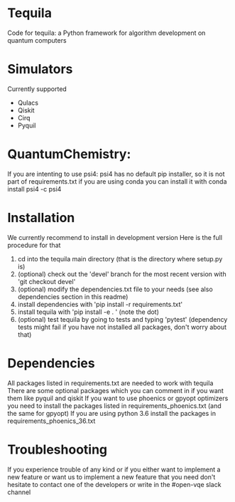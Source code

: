 # Tequila
Code for tequila: a Python framework for algorithm development on quantum computers

# Simulators
Currently supported
- Qulacs
- Qiskit
- Cirq
- Pyquil

# QuantumChemistry:
If you are intenting to use psi4:
psi4 has no default pip installer, so it is not part of requirements.txt
if you are using conda you can install it with
conda install psi4 -c psi4

# Installation
We currently recommend to install in development version
Here is the full procedure for that
1. cd into the tequila main directory (that is the directory where setup.py is)
2. (optional) check out the 'devel' branch for the most recent version with 'git checkout devel'
3. (optional) modify the dependencies.txt file to your needs (see also dependencies section in this readme)
4. install dependencies with 'pip install -r requirements.txt'
5. install tequila with 'pip install -e . ' (note the dot)
6. (optional) test tequila by going to tests and typing 'pytest'
(dependency tests might fail if you have not installed all packages, don't worry about that)

# Dependencies
All packages listed in requirements.txt are needed to work with tequila
There are some optional packages which you can comment in if you want them
like pyquil and qiskit
If you want to use phoenics or gpyopt optimizers you need to install the packages listed in requirements_phoenics.txt (and the same for gpyopt)
If you are using python 3.6 install the packages in requirements_phoenics_36.txt

# Troubleshooting
If you experience trouble of any kind or if you either want to implement a new feature or want us to implement a new feature that you need
don't hesitate to contact one of the developers or write in the #open-vqe slack channel
